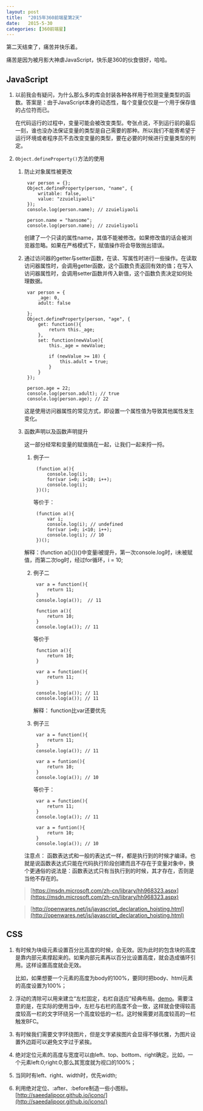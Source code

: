```yaml
---
layout: post
title:  "2015年360前端星第2天"
date:   2015-5-30
categories: [360前端星]
---
```


第二天结束了，痛苦并快乐着。

痛苦是因为被月影大神虐JavaScript，快乐是360的伙食很好，哈哈。

## JavaScript

1. 以前我会有疑问，为什么那么多的库会封装各种各样用于检测变量类型的函数。答案是：由于JavaScript本身的动态性，每个变量仅仅是一个用于保存值的占位符而已。

	在代码运行的过程中，变量可能会被改变类型。夸张点说，不到运行前的最后一刻，谁也没办法保证变量的类型是自己需要的那种。所以我们不能寄希望于运行环境或者程序员不去改变变量的类型，要在必要的时候进行变量类型的判定。

2. `Object.defineProperty()`方法的使用


	1. 防止对象属性被更改

			var person = {};
			Object.defineProperty(person, "name", {
				writable: false,
				value: "zzuieliyaoli"
			});
			console.log(person.name); // zzuieliyaoli

			person.name = "hansome";
			console.log(person.name); // zzuieliyaoli

		创建了一个只读的属性name，其值不能被修改。如果修改值的话会被浏览器忽略。如果在严格模式下，赋值操作将会导致抛出错误。

	2. 通过访问器的getter与setter函数，在读、写属性时进行一些操作。在读取访问器属性时，会调用getter函数，这个函数负责返回有效的值；在写入访问器属性时，会调用setter函数并传入新值，这个函数负责决定如何处理数据。

			var person = {
				_age: 0,
				adult: false

			};
			Object.defineProperty(person, "age", {
				get: function(){
					return this._age;
				},
				set: function(newValue){
					this._age = newValue;

					if (newValue >= 18) {
						this.adult = true;
					}
				}
			});

			person.age = 22;
			console.log(person.adult); // true
			console.log(person.age); // 22

		这是使用访问器属性的常见方式，即设置一个属性值为导致其他属性发生变化。

	3. 函数声明以及函数声明提升

		这一部分经常和变量的赋值搞在一起，让我们一起来捋一捋。

		1. 例子一

				(function a(){
					console.log(i);
					for(var i=0; i<10; i++);
					console.log(i);
				})();

			等价于：

				(function a(){
					var i;
					console.log(i); // undefined
					for(var i=0; i<10; i++);
					console.log(i); // 10
				})();


		解释：(function a(){})()中变量i被提升，第一次console.log时，i未被赋值，而第二次log时，经过for循环，i = 10;


		2. 例子二

				var a = function(){
					return 11;
				}
				console.log(a());  // 11

				function a(){
					return 10;
				}
				console.log(a()); // 11

			等价于

				function a(){
					return 10;
				}

				var a = function(){
					return 11;
				}

				console.log(a()); // 11
				console.log(a()); // 11

			解释： function比var还要优先

		3. 例子三

				var a = function(){
					return 11;
				}
				console.log(a()); // 11

				var a = funtion(){
					return 10;
				}
				console.log(a()); // 10

			等价于：

				var a = function(){
					return 11;
				}
				console.log(a()); // 11

				var a = funtion(){
					return 10;
				}
				console.log(a()); // 10

		注意点： 函数表达式和一般的表达式一样，都是执行到的时候才编译。也就是说函数表达式只能在代码执行阶段创建而且不存在于变量对象中，换个更通俗的说法是：函数表达式只有当执行到的时候，其才存在，否则是当他不存在的。

	> [https://msdn.microsoft.com/zh-cn/library/hh968323.aspx](https://msdn.microsoft.com/zh-cn/library/hh968323.aspx)

	> [http://openwares.net/js/javascript_declaration_hoisting.html](http://openwares.net/js/javascript_declaration_hoisting.html)

## CSS

1. 有时候为块级元素设置百分比高度的时候，会无效。因为此时的包含块的高度是靠内部元素撑起来的。如果内部元素再以百分比设置高度，就会造成循环引用。这样设置高度就会无效。

	比如，如果想要一个元素的高度为body的100%，要同时把body、html元素的高度设置为100%；

2. 浮动的清除可以用来建立“左栏固定，右栏自适应”经典布局。[demo](http://code.w3ctech.com/detail/684)。需要注意的是，在实际的使用当中，左栏与右栏的高度不会一致，这样就会使得较高度较高一栏的文字环绕另一个高度较低的一栏。这时候需要对高度较高的一栏触发BFC。

3. 有时候我们需要文字环绕图片，但是文字紧挨图片会显得不够优雅，为图片设置外边距可以避免文字过于紧挨。

4. 绝对定位元素的高度与宽度可以由left、top、bottom、right确定。比如，一个元素left:0;right:0;那么其宽度就为视口的100%；

6. 当同时有left、right、width时，优先width;

7. 利用绝对定位、:after、:before制造一些小图标。 [http://saeedalipoor.github.io/icono/](http://saeedalipoor.github.io/icono/)    
